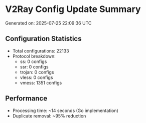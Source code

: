 # V2Ray Config Update Summary
Generated on: 2025-07-25 22:09:36 UTC

## Configuration Statistics
- Total configurations: 22133
- Protocol breakdown:
  - ss: 0 configs
  - ssr: 0 configs
  - trojan: 0 configs
  - vless: 0 configs
  - vmess: 1351 configs

## Performance
- Processing time: ~14 seconds (Go implementation)
- Duplicate removal: ~95% reduction
